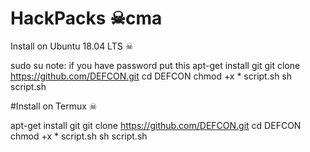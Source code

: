 # HackPacks ☠cma

Install on Ubuntu 18.04 LTS ☠

sudo su
note: if you have password put this 
apt-get install git
git clone https://github.com/DEFCON.git
cd DEFCON
chmod +x * script.sh
sh script.sh


#Install on Termux ☠

apt-get install git
git clone https://github.com/DEFCON.git
cd DEFCON
chmod +x * script.sh
sh script.sh




